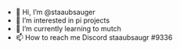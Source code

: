 - 👋 Hi, I’m @staaubsauger
- 👀 I’m interested in pi projects 
- 🌱 I’m currently learning to mutch
- 📫 How to reach me Discord staaubsaugr #9336

<!---
staaubsauger/staaubsauger is a ✨ special ✨ repository because its `README.md` (this file) appears on your GitHub profile.
You can click the Preview link to take a look at your changes.
--->
